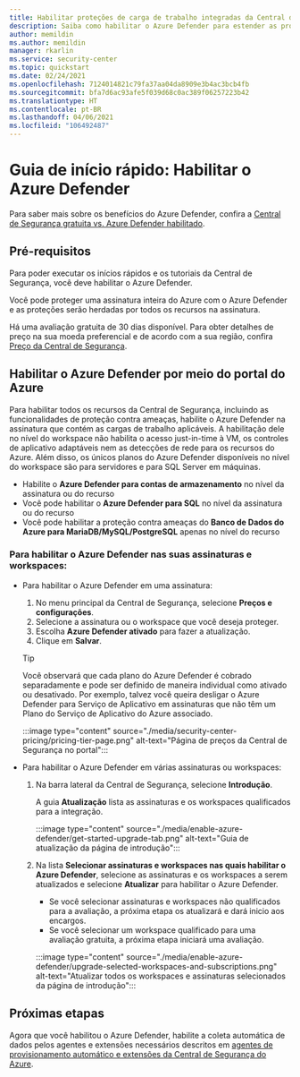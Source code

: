 ```yaml
---
title: Habilitar proteções de carga de trabalho integradas da Central de Segurança do Azure
description: Saiba como habilitar o Azure Defender para estender as proteções da Central de Segurança do Azure para os seus recursos híbridos e de várias nuvens
author: memildin
ms.author: memildin
manager: rkarlin
ms.service: security-center
ms.topic: quickstart
ms.date: 02/24/2021
ms.openlocfilehash: 7124014821c79fa37aa04da8909e3b4ac3bcb4fb
ms.sourcegitcommit: bfa7d6ac93afe5f039d68c0ac389f06257223b42
ms.translationtype: HT
ms.contentlocale: pt-BR
ms.lasthandoff: 04/06/2021
ms.locfileid: "106492487"
---
```

# <a name="quickstart-enable-azure-defender"></a>Guia de início rápido: Habilitar o Azure Defender

Para saber mais sobre os benefícios do Azure Defender, confira a [Central de Segurança gratuita vs. Azure Defender habilitado](security-center-pricing.md).

## <a name="prerequisites"></a>Pré-requisitos

Para poder executar os inícios rápidos e os tutoriais da Central de Segurança, você deve habilitar o Azure Defender. 

Você pode proteger uma assinatura inteira do Azure com o Azure Defender e as proteções serão herdadas por todos os recursos na assinatura.

Há uma avaliação gratuita de 30 dias disponível. Para obter detalhes de preço na sua moeda preferencial e de acordo com a sua região, confira [Preço da Central de Segurança](https://azure.microsoft.com/pricing/details/security-center/).

## <a name="enable-azure-defender-from-the-azure-portal"></a>Habilitar o Azure Defender por meio do portal do Azure

Para habilitar todos os recursos da Central de Segurança, incluindo as funcionalidades de proteção contra ameaças, habilite o Azure Defender na assinatura que contém as cargas de trabalho aplicáveis. A habilitação dele no nível do workspace não habilita o acesso just-in-time à VM, os controles de aplicativo adaptáveis nem as detecções de rede para os recursos do Azure. Além disso, os únicos planos do Azure Defender disponíveis no nível do workspace são para servidores e para SQL Server em máquinas.

- Habilite o **Azure Defender para contas de armazenamento** no nível da assinatura ou do recurso
- Você pode habilitar o **Azure Defender para SQL** no nível da assinatura ou do recurso
- Você pode habilitar a proteção contra ameaças do **Banco de Dados do Azure para MariaDB/MySQL/PostgreSQL** apenas no nível do recurso

### <a name="to-enable-azure-defender-on-your-subscriptions-and-workspaces"></a>Para habilitar o Azure Defender nas suas assinaturas e workspaces:

- Para habilitar o Azure Defender em uma assinatura:

    1. No menu principal da Central de Segurança, selecione **Preços e configurações**.
    1. Selecione a assinatura ou o workspace que você deseja proteger.
    1. Escolha **Azure Defender ativado** para fazer a atualização.
    1. Clique em **Salvar**.

    > [!TIP]
    > Você observará que cada plano do Azure Defender é cobrado separadamente e pode ser definido de maneira individual como ativado ou desativado. Por exemplo, talvez você queira desligar o Azure Defender para Serviço de Aplicativo em assinaturas que não têm um Plano do Serviço de Aplicativo do Azure associado. 

    :::image type="content" source="./media/security-center-pricing/pricing-tier-page.png" alt-text="Página de preços da Central de Segurança no portal":::

- Para habilitar o Azure Defender em várias assinaturas ou workspaces:

    1. Na barra lateral da Central de Segurança, selecione **Introdução**.

        A guia **Atualização** lista as assinaturas e os workspaces qualificados para a integração.

        :::image type="content" source="./media/enable-azure-defender/get-started-upgrade-tab.png" alt-text="Guia de atualização da página de introdução"::: 

    1. Na lista **Selecionar assinaturas e workspaces nas quais habilitar o Azure Defender**, selecione as assinaturas e os workspaces a serem atualizados e selecione **Atualizar** para habilitar o Azure Defender.

       - Se você selecionar assinaturas e workspaces não qualificados para a avaliação, a próxima etapa os atualizará e dará inicio aos encargos.
       - Se você selecionar um workspace qualificado para uma avaliação gratuita, a próxima etapa iniciará uma avaliação.

        :::image type="content" source="./media/enable-azure-defender/upgrade-selected-workspaces-and-subscriptions.png" alt-text="Atualizar todos os workspaces e assinaturas selecionados da página de introdução":::


## <a name="next-steps"></a>Próximas etapas

Agora que você habilitou o Azure Defender, habilite a coleta automática de dados pelos agentes e extensões necessários descritos em [agentes de provisionamento automático e extensões da Central de Segurança do Azure](security-center-enable-data-collection.md).
